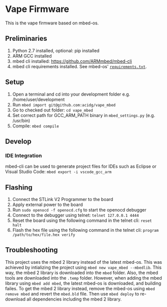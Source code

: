 # Vape Firmware
This is the vape firmware based on mbed-os.

## Preliminaries
1. Python 2.7 installed, optional: pip installed
2. ARM GCC installed
1. mbed cli installed: https://github.com/ARMmbed/mbed-cli
2. mbed cli requirements installed. See mbed-os' [```requirements.txt```](https://github.com/ARMmbed/mbed-os/blob/master/requirements.txt).

## Setup
1. Open a terminal and cd into your development folder e.g. /home/user/development
2. Run ```mbed import git@github.com:acidg/vape_mbed```
3. Go to checked out folder: ```cd vape_mbed```
4. Set correct path for GCC_ARM_PATH binary in ```mbed_settings.py``` (e.g. /usr/bin)
5. Compile: ```mbed compile```

## Develop
### IDE Integration
mbed-cli can be used to generate project files for IDEs such as Eclipse or Visual Studio Code:
```mbed export -i vscode_gcc_arm```

## Flashing
1. Connect the STLink V2 Programmer to the board
2. Apply external power to the board 
3. Run ```sudo openocd -f openocd.cfg``` to start the openocd debugger
4. Connect to the debugger using telnet: ```telnet 127.0.0.1 4444```
5. Reset the board using the following command in the telnet cli: ```reset halt```
6. Flash the hex file using the following command in the telnet cli: ```program /path/to/hex/file.hex verify```

## Troubleshooting
This project uses the mbed 2 library instead of the latest mbed-os. This was achieved by intializing the project using ```mbed new vape_mbed --mbedlib```. This way, the mbed 2 library is downloaded into the ```mbed``` folder. Also, the mbed tools are downloaded into the ```.temp``` folder. However, when adding the mbed library using ```mbed add mbed```, the latest mbed-os is downloaded, and building failes. To get the mbed 2 library instead, remove the mbed-os using ```mbed remove mbed``` and revert the ```mbed.bld``` file. Then use ```mbed deploy``` to re-download all dependencies including the mbed 2 library.
